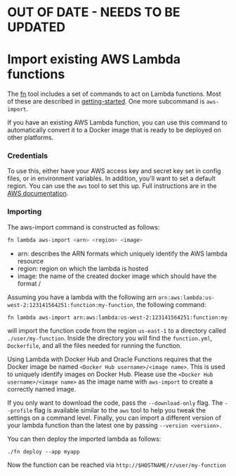 # OUT OF DATE - NEEDS TO BE UPDATED

Import existing AWS Lambda functions
====================================

The [fn](https://github.com/treeder/functions/fn/) tool includes a set of
commands to act on Lambda functions. Most of these are described in
[getting-started](./getting-started.md). One more subcommand is `aws-import`.

If you have an existing AWS Lambda function, you can use this command to
automatically convert it to a Docker image that is ready to be deployed on
other platforms.

### Credentials

To use this, either have your AWS access key and secret key set in config
files, or in environment variables. In addition, you'll want to set a default
region. You can use the `aws` tool to set this up. Full instructions are in the
[AWS documentation][awscli].

[awscli]: http://docs.aws.amazon.com/cli/latest/userguide/cli-chap-getting-started.html#cli-config-files

### Importing

The aws-import command is constructed as follows:

```bash
fn lambda aws-import <arn> <region> <image>
```

* arn: describes the ARN formats which uniquely identify the AWS lambda resource
* region: region on which the lambda is hosted
* image: the name of the created docker image which should have the format <username>/<image-name>

Assuming you have a lambda with the following arn `arn:aws:lambda:us-west-2:123141564251:function:my-function`, the following command:

```sh
fn lambda aws-import arn:aws:lambda:us-west-2:123141564251:function:my-function us-east-1 user/my-function
```

will import the function code from the region `us-east-1` to a directory called `./user/my-function`. Inside the directory you will find the `function.yml`, `Dockerfile`, and all the files needed for running the function.

Using Lambda with Docker Hub and Oracle Functions requires that the Docker image be
named `<Docker Hub username>/<image name>`. This is used to uniquely identify
images on Docker Hub. Please use the `<Docker Hub username>/<image
name>` as the image name with `aws-import` to create a correctly named image.

If you only want to download the code, pass the `--download-only` flag. The
 `--profile` flag is available similar to the `aws` tool to help
you tweak the settings on a command level. Finally, you can import a different version of your lambda function than the latest one
by passing `--version <version>.`

You can then deploy the imported lambda as follows:
```
./fn deploy --app myapp
````
Now the function can be reached via ```http://$HOSTNAME/r/user/my-function```